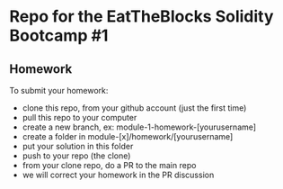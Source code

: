 # Repo for the EatTheBlocks Solidity Bootcamp #1

## Homework

To submit your homework:

* clone this repo, from your github account (just the first time)
* pull this repo to your computer
* create a new branch, ex: module-1-homework-[yourusername]
* create a folder in module-[x]/homework/[yourusername]
* put your solution in this folder
* push to your repo (the clone)
* from your clone repo, do a PR to the main repo
* we will correct your homework in the PR discussion

